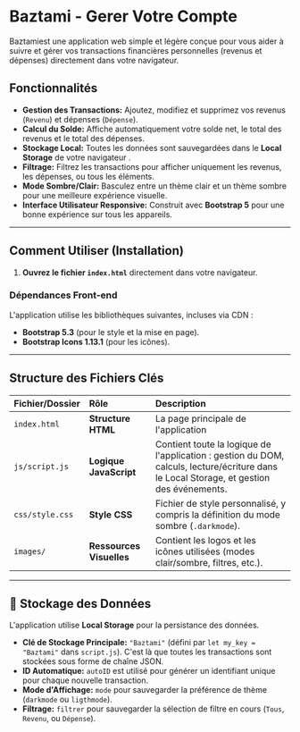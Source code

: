 # Baztami - Gerer Votre Compte 

Baztamiest une application web simple et légère conçue pour vous aider à suivre et gérer vos transactions financières personnelles (revenus et dépenses) directement dans votre navigateur. 

## Fonctionnalités

* **Gestion des Transactions:** Ajoutez, modifiez et supprimez vos revenus (`Revenu`) et dépenses (`Dépense`).
* **Calcul du Solde:** Affiche automatiquement votre solde net, le total des revenus et le total des dépenses.
* **Stockage Local:** Toutes les données sont sauvegardées dans le **Local Storage** de votre navigateur .
* **Filtrage:** Filtrez les transactions pour afficher uniquement les revenus, les dépenses, ou tous les éléments.
* **Mode Sombre/Clair:** Basculez entre un thème clair et un thème sombre pour une meilleure expérience visuelle.
* **Interface Utilisateur Responsive:** Construit avec **Bootstrap 5** pour une bonne expérience sur tous les appareils.

---

## Comment Utiliser (Installation)
1.  **Ouvrez le fichier `index.html`** directement dans votre navigateur.

### Dépendances Front-end

L'application utilise les bibliothèques suivantes, incluses via CDN :
* **Bootstrap 5.3** (pour le style et la mise en page).
* **Bootstrap Icons 1.13.1** (pour les icônes).

---

## Structure des Fichiers Clés

| Fichier/Dossier | Rôle | Description |
| :--- | :--- | :--- |
| `index.html` | **Structure HTML** | La page principale de l'application |
| `js/script.js` | **Logique JavaScript** | Contient toute la logique de l'application : gestion du DOM, calculs, lecture/écriture dans le Local Storage, et gestion des événements. |
| `css/style.css` | **Style CSS** | Fichier de style personnalisé, y compris la définition du mode sombre (`.darkmode`). |
| `images/` | **Ressources Visuelles** | Contient les logos et les icônes utilisées (modes clair/sombre, filtres, etc.). |

---

## 💾 Stockage des Données

L'application utilise **Local Storage** pour la persistance des données.

* **Clé de Stockage Principale:** `"Baztami"` (défini par `let my_key = "Baztami"` dans `script.js`). C'est là que toutes les transactions sont stockées sous forme de chaîne JSON.
* **ID Automatique:** `autoID` est utilisé pour générer un identifiant unique pour chaque nouvelle transaction.
* **Mode d'Affichage:** `mode` pour sauvegarder la préférence de thème (`darkmode` ou `ligthmode`).
* **Filtrage:** `filtrer` pour sauvegarder la sélection de filtre en cours (`Tous`, `Revenu`, ou `Dépense`).
```